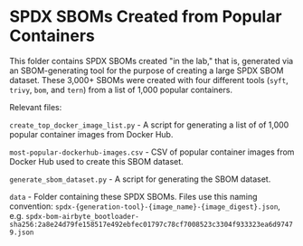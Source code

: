 # SPDX SBOMs Created from Popular Containers

This folder contains SPDX SBOMs created "in the lab," that is, generated via an SBOM-generating tool for the purpose of creating a large SPDX SBOM dataset. These 3,000+ SBOMs were created with four different tools (`syft`, `trivy`, `bom`, and `tern`) from a list of 1,000 popular containers.

Relevant files:

`create_top_docker_image_list.py` - A script for generating a list of of 1,000 popular container images from Docker Hub.

`most-popular-dockerhub-images.csv` - CSV of popular container images from Docker Hub used to create this SBOM dataset.

`generate_sbom_dataset.py` - A script for generating the SBOM dataset.

`data` - Folder containing these SPDX SBOMs. Files use this naming convention: `spdx-{generation-tool}-{image_name}-{image_digest}.json`, e.g. `spdx-bom-airbyte_bootloader-sha256:2a8e24d79fe158517e492ebfec01797c78cf7008523c3304f933323ea6d97479.json`